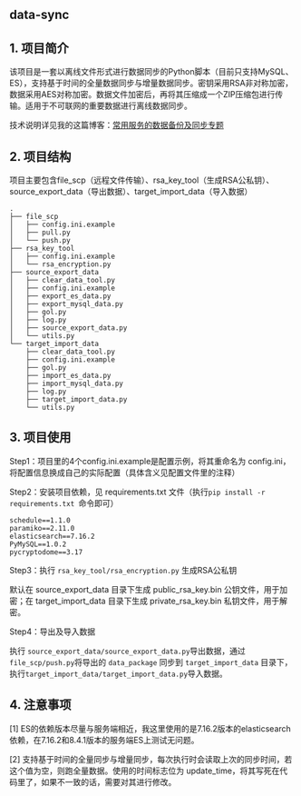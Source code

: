## data-sync

## 1. 项目简介

该项目是一套以离线文件形式进行数据同步的Python脚本（目前只支持MySQL、ES），支持基于时间的全量数据同步与增量数据同步。密钥采用RSA非对称加密，数据采用AES对称加密。数据文件加密后，再将其压缩成一个ZIP压缩包进行传输。适用于不可联网的重要数据进行离线数据同步。

技术说明详见我的这篇博客：[常用服务的数据备份及同步专题](https://www.eula.club/blogs/常用服务的数据备份及同步专题.html)

## 2. 项目结构

项目主要包含file_scp（远程文件传输）、rsa_key_tool（生成RSA公私钥）、source_export_data（导出数据）、target_import_data（导入数据）

```
.
├── file_scp                         
│   ├── config.ini.example
│   ├── pull.py
│   └── push.py
├── rsa_key_tool                     
│   ├── config.ini.example
│   └── rsa_encryption.py
├── source_export_data               
│   ├── clear_data_tool.py
│   ├── config.ini.example
│   ├── export_es_data.py
│   ├── export_mysql_data.py
│   ├── gol.py
│   ├── log.py
│   ├── source_export_data.py
│   └── utils.py
└── target_import_data               
    ├── clear_data_tool.py
    ├── config.ini.example
    ├── gol.py
    ├── import_es_data.py
    ├── import_mysql_data.py
    ├── log.py
    ├── target_import_data.py
    └── utils.py
```

## 3. 项目使用

Step1：项目里的4个config.ini.example是配置示例，将其重命名为 config.ini，将配置信息换成自己的实际配置（具体含义见配置文件里的注释）

Step2：安装项目依赖，见 requirements.txt 文件（执行`pip install -r requirements.txt `命令即可）

```
schedule==1.1.0
paramiko==2.11.0
elasticsearch==7.16.2
PyMySQL==1.0.2
pycryptodome==3.17
```

Step3：执行 `rsa_key_tool/rsa_encryption.py` 生成RSA公私钥

默认在 source_export_data 目录下生成 public_rsa_key.bin 公钥文件，用于加密；在 target_import_data 目录下生成 private_rsa_key.bin 私钥文件，用于解密。

Step4：导出及导入数据

执行 `source_export_data/source_export_data.py`导出数据，通过 `file_scp/push.py`将导出的 `data_package` 同步到 `target_import_data` 目录下，执行`target_import_data/target_import_data.py`导入数据。

## 4. 注意事项

[1] ES的依赖版本尽量与服务端相近，我这里使用的是7.16.2版本的elasticsearch依赖，在7.16.2和8.4.1版本的服务端ES上测试无问题。

[2] 支持基于时间的全量同步与增量同步，每次执行时会读取上次的同步时间，若这个值为空，则跑全量数据。使用的时间标志位为 update_time，将其写死在代码里了，如果不一致的话，需要对其进行修改。